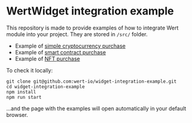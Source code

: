 # WertWidget integration example

This repository is made to provide examples of how to integrate Wert module into your project. They are stored in `/src/` folder.

* Example of [simple cryptocurrency purchase](https://github.com/wert-io/widget-integration-example/blob/master/src/buy-crypto.ts)
* Example of [smart contract purchase](https://github.com/wert-io/widget-integration-example/blob/master/src/buy-smart-contract.ts)
* Example of [NFT purchase](https://github.com/wert-io/widget-integration-example/blob/master/src/buy-nft.ts)

To check it locally:

```
git clone git@github.com:wert-io/widget-integration-example.git
cd widget-integration-example
npm install
npm run start
```

...and the page with the examples will open automatically in your default browser.
